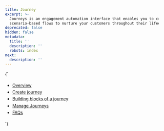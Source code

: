 ```yaml
---
title: Journey
excerpt: >-
  Journeys is an engagement automation interface that enables you to create
  scenario-based flows to nurture your customers throughout their lifecycle.
deprecated: false
hidden: false
metadata:
  title: ''
  description: ''
  robots: index
next:
  description: ''
---
```

<HTMLBlock>{`
<!DOCTYPE html>
<html lang="en">
<head>
    <meta charset="UTF-8">
    <meta name="viewport" content="width=device-width, initial-scale=1.0">
    <title>Flutter SDK Documentation</title>
    <style>
    body {
        font-family: -apple-system, BlinkMacSystemFont, 'Segoe UI', Roboto, Oxygen, Ubuntu, Cantarell;
        line-height: 1.6
}
    .section-title {
        font-size: 24px;
        font-weight: 600;
        margin-bottom: 0rem;
        color: #1d1d1f;
        text-shadow: 0 1px 2px rgba(0,
    0,
    0,
    0.05);
}

    .nav-list {
        list-style: none;
        padding: 0;
        margin: 0;
}

    .nav-item {
        padding: 12px 16px;
        border-radius: 8px;
        margin: 8px 0;
        transition: all 0.2s ease;
        background-color: rgba(240,
    240,
    240,
    0.4);
         border: 1px solid rgba(60, 60, 60, 0.3); /* Adjusted opacity */
        backdrop-filter: blur(8px);
        -webkit-backdrop-filter: blur(8px);
        box-shadow: 0 2px 8px rgba(0,
    0,
    0,
    0.05);
}

    .nav-item:hover {
        background-color: rgba(0, 66, 242, 0.1);
        transform: translateX(4px);
        border-color: rgba(0),
    122,
    255,
    0.9);
}

    .nav-link {
        text-decoration: none;
        color: #1d1d1f;
        display: block;
        font-size: 16px;
}

    .nav-link:hover {
        color: #007AFF;
}
</style>
</head>
<body>
    <div class="doc-container">
        <ul class="nav-list">
            <!-- Replace # with actual URLs -->
            <li class="nav-item">
                <a href="https://docs.capillarytech.com/docs/overview-journey" class="nav-link">Overview</a>
            </li>
            <li class="nav-item">
                <a href="https://docs.capillarytech.com/docs/create-journey" class="nav-link">Create journey</a>
            </li>
            <li class="nav-item">
                <a href="https://docs.capillarytech.com/docs/building-blocks-of-a-journey" class="nav-link">Building blocks of a journey</a>
            </li>
            <li class="nav-item">
                <a href="https://docs.capillarytech.com/docs/manage-live-journey-versions" class="nav-link">Manage Journeys</a>
              </li>
            <li class="nav-item">
                <a href="https://docs.capillarytech.com/docs/faqs-12" class="nav-link">FAQs</a>
            </li>
        </ul>
    </div>
</body>
</html>
`}</HTMLBlock>
